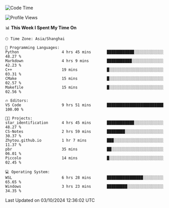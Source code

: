 <!--START_SECTION:waka-->
![Code Time](http://img.shields.io/badge/Code%20Time-2%2C033%20hrs%2047%20mins-blue)

![Profile Views](http://img.shields.io/badge/Profile%20Views-0-blue)

📊 **This Week I Spent My Time On** 

```text
🕑︎ Time Zone: Asia/Shanghai

💬 Programming Languages: 
Python                   4 hrs 45 mins       ████████████░░░░░░░░░░░░░   48.27 % 
Markdown                 4 hrs 9 mins        ███████████░░░░░░░░░░░░░░   42.23 % 
C++                      19 mins             █░░░░░░░░░░░░░░░░░░░░░░░░   03.31 % 
CMake                    15 mins             █░░░░░░░░░░░░░░░░░░░░░░░░   02.57 % 
Makefile                 15 mins             █░░░░░░░░░░░░░░░░░░░░░░░░   02.56 % 

🔥 Editors: 
VS Code                  9 hrs 51 mins       █████████████████████████   100.00 % 

🐱‍💻 Projects: 
star_identification      4 hrs 45 mins       ████████████░░░░░░░░░░░░░   48.27 % 
CS-Notes                 2 hrs 59 mins       ████████░░░░░░░░░░░░░░░░░   30.37 % 
Zhytou.github.io         1 hr 7 mins         ███░░░░░░░░░░░░░░░░░░░░░░   11.37 % 
pbr                      35 mins             ██░░░░░░░░░░░░░░░░░░░░░░░   06.01 % 
Piccolo                  14 mins             █░░░░░░░░░░░░░░░░░░░░░░░░   02.45 % 

💻 Operating System: 
WSL                      6 hrs 28 mins       ████████████████░░░░░░░░░   65.65 % 
Windows                  3 hrs 23 mins       █████████░░░░░░░░░░░░░░░░   34.35 % 
```


 Last Updated on 03/10/2024 12:36:02 UTC
<!--END_SECTION:waka-->